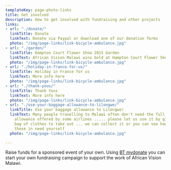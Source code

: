 ```yaml
---
templateKey: page-photo-links
title: Get involved
description: How to get involved with fundraising and other projects
links:
- url: "./donate/"
  linkTitle: Donate
  linkText: Donate via Paypal or download one of our donation forms
  photo: "/img/page-links/link-bicycle-ambulance.jpg"
- url: "./garden/"
  linkTitle: Hampton Court Flower Show 2015 Garden
  linkText: African Vision Malawi wins Gold at Hampton Court Flower Show
  photo: "/img/page-links/link-bicycle-ambulance.jpg"
- url: "./holiday-in-france-for-us/"
  linkTitle: Holiday in France for us
  linkText: More info here
  photo: "/img/page-links/link-bicycle-ambulance.jpg"
- url: "./thank-yous/"
  linkTitle: Thank Yous
  linkText: More info here
  photo: "/img/page-links/link-bicycle-ambulance.jpg"
- url: "./use-your-baggage-allowance-to-lilongwe/"
  linkTitle: Use your baggage allowance to Lilongwe!
  linkText: Many people travelling to Malawi often don't need the full 46kg weight
    allowance offered by some airlines ..... please let us use it by giving you a
    bag of clothes to take out ... we can collect it or you can see how it reaches
    those in need yourself
  photo: "/img/page-links/link-bicycle-ambulance.jpg"

---
```

Raise funds for a sponsored event of your own. Using [BT mydonate](https://mydonate.bt.com/charities/thelandiranitrust) you can start your own fundraising campaign to support the work of African Vision Malawi.